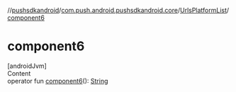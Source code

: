 //[pushsdkandroid](../../index.md)/[com.push.android.pushsdkandroid.core](../index.md)/[UrlsPlatformList](index.md)/[component6](component6.md)



# component6  
[androidJvm]  
Content  
operator fun [component6](component6.md)(): [String](https://kotlinlang.org/api/latest/jvm/stdlib/kotlin/-string/index.html)  



